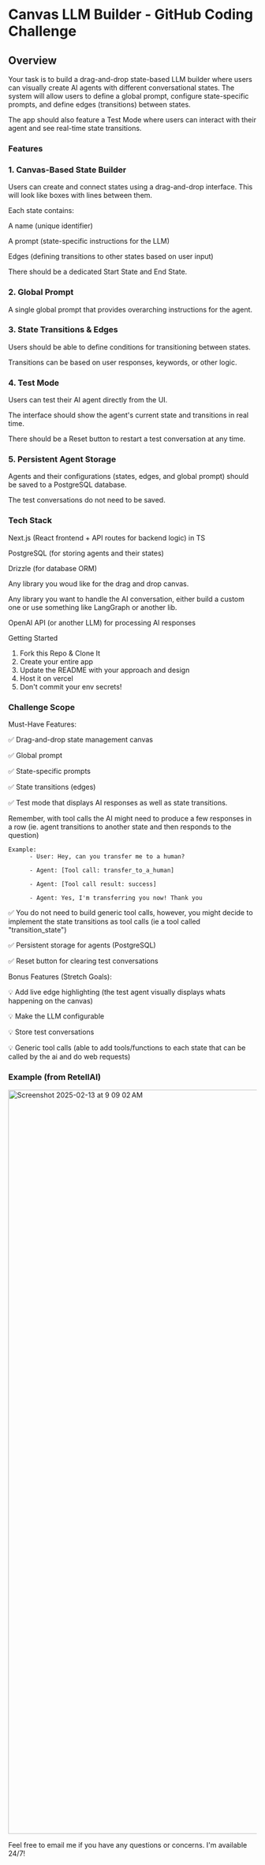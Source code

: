 # Canvas LLM Builder - GitHub Coding Challenge

## Overview

Your task is to build a drag-and-drop state-based LLM builder where users can visually create AI agents with different conversational states. The system will allow users to define a global prompt, configure state-specific prompts, and define edges (transitions) between states.

The app should also feature a Test Mode where users can interact with their agent and see real-time state transitions.

### Features

### 1. Canvas-Based State Builder

Users can create and connect states using a drag-and-drop interface. This will look like boxes with lines between them.

Each state contains:

A name (unique identifier)

A prompt (state-specific instructions for the LLM)

Edges (defining transitions to other states based on user input)

There should be a dedicated Start State and End State.

### 2. Global Prompt

A single global prompt that provides overarching instructions for the agent.

### 3. State Transitions & Edges

Users should be able to define conditions for transitioning between states.

Transitions can be based on user responses, keywords, or other logic.

### 4. Test Mode

Users can test their AI agent directly from the UI.

The interface should show the agent's current state and transitions in real time.

There should be a Reset button to restart a test conversation at any time.

### 5. Persistent Agent Storage

Agents and their configurations (states, edges, and global prompt) should be saved to a PostgreSQL database.

The test conversations do not need to be saved.

### Tech Stack

Next.js (React frontend + API routes for backend logic) in TS

PostgreSQL (for storing agents and their states)

Drizzle (for database ORM)

Any library you woud like for the drag and drop canvas.

Any library you want to handle the AI conversation, either build a custom one or use something like LangGraph or another lib.

OpenAI API (or another LLM) for processing AI responses

Getting Started

1. Fork this Repo & Clone It
2. Create your entire app
3. Update the README with your approach and design
4. Host it on vercel
5. Don't commit your env secrets!


### Challenge Scope

Must-Have Features:

✅ Drag-and-drop state management canvas

✅ Global prompt

✅ State-specific prompts

✅ State transitions (edges)

✅ Test mode that displays AI responses as well as state transitions. 

Remember, with tool calls the AI might need to produce a few responses in a row (ie. agent transitions to another state and then responds to the question)

```
Example:
      - User: Hey, can you transfer me to a human?
      
      - Agent: [Tool call: transfer_to_a_human]
      
      - Agent: [Tool call result: success]
      
      - Agent: Yes, I'm transferring you now! Thank you
```

✅ You do not need to build generic tool calls, however, you might decide to implement the state transitions as tool calls (ie a tool called "transition_state")

✅ Persistent storage for agents (PostgreSQL)

✅ Reset button for clearing test conversations


Bonus Features (Stretch Goals):

💡 Add live edge highlighting (the test agent visually displays whats happening on the canvas)

💡 Make the LLM configurable

💡 Store test conversations

💡 Generic tool calls (able to add tools/functions to each state that can be called by the ai and do web requests)

### Example (from RetellAI)
<img width="1509" alt="Screenshot 2025-02-13 at 9 09 02 AM" src="https://github.com/user-attachments/assets/d6cd898b-6e4d-4e87-a615-5b9bf8d9d4fd" />


Feel free to email me if you have any questions or concerns. I'm available 24/7!
